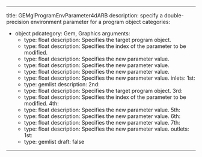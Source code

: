 
---
title: GEMglProgramEnvParameter4dARB
description: specify a double-precision environment parameter for a program object
categories:
  - object
pdcategory: Gem, Graphics
arguments:
    - type: float
      description: Specifies the target program object.
    - type: float
      description: Specifies the index of the parameter to be modified.
    - type: float
      description: Specifies the new parameter value.
    - type: float
      description: Specifies the new parameter value.
    - type: float
      description: Specifies the new parameter value.
    - type: float
      description: Specifies the new parameter value.
inlets:
  1st:
    - type: gemlist
      description:
  2nd:
    - type: float
      description: Specifies the target program object.
  3rd:
    - type: float
      description: Specifies the index of the parameter to be modified.
  4th:
    - type: float
      description: Specifies the new parameter value.
  5th:
    - type: float
      description: Specifies the new parameter value.
  6th:
    - type: float
      description: Specifies the new parameter value.
  7th:
    - type: float
      description: Specifies the new parameter value.
outlets:
  1st:
    - type: gemlist
draft: false
---

